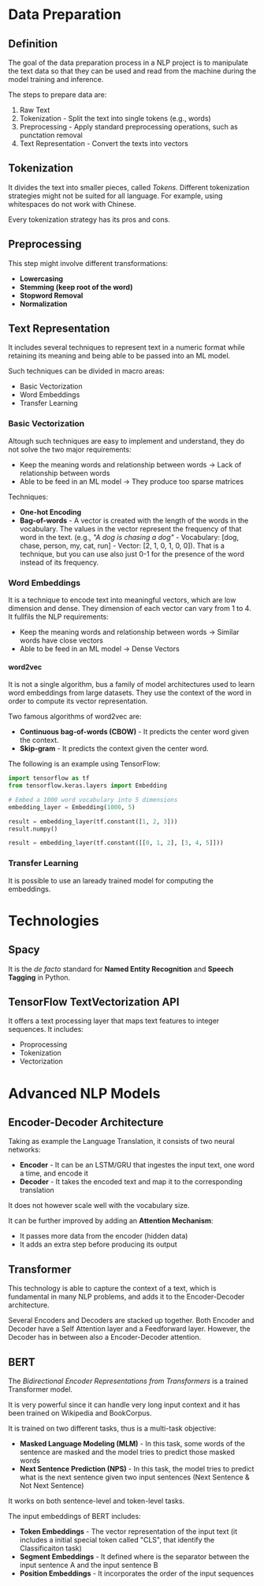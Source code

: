 # Data Preparation
## Definition
The goal of the data preparation process in a NLP project is to manipulate the text data so that they can be used and read from the machine during the model training and inference.

The steps to prepare data are:
1. Raw Text
2. Tokenization - Split the text into single tokens (e.g., words)
3. Preprocessing - Apply standard preprocessing operations, such as punctation removal
4. Text Representation - Convert the texts into vectors

## Tokenization
It divides the text into smaller pieces, called *Tokens*. Different tokenization strategies might not be suited for all language. For example, using whitespaces do not work with Chinese.

Every tokenization strategy has its pros and cons.

## Preprocessing
This step might involve different transformations:
- **Lowercasing**
- **Stemming (keep root of the word)**
- **Stopword Removal**
- **Normalization**

## Text Representation
It includes several techniques to represent text in a numeric format while retaining its meaning and being able to be passed into an ML model.

Such techniques can be divided in macro areas:
- Basic Vectorization
- Word Embeddings
- Transfer Learning

### Basic Vectorization
Altough such techniques are easy to implement and understand, they do not solve the two major requirements:
- Keep the meaning words and relationship between words &rarr; Lack of relationship between words
- Able to be feed in an ML model &rarr; They produce too sparse matrices

Techniques:
- **One-hot Encoding**
- **Bag-of-words** - A vector is created with the length of the words in the vocabulary. The values in the vector represent the frequency of that word in the text. (e.g., *"A dog is chasing a dog"* - Vocabulary: [dog, chase, person, my, cat, run] - Vector: [2, 1, 0, 1, 0, 0]). That is a technique, but you can use also just 0-1 for the presence of the word instead of its frequency.

### Word Embeddings
It is a technique to encode text into meaningful vectors, which are low dimension and dense. They dimension of each vector can vary from 1 to 4. It fullfils the NLP requirements:
- Keep the meaning words and relationship between words &rarr; Similar words have close vectors
- Able to be feed in an ML model &rarr; Dense Vectors

#### word2vec
It is not a single algorithm, bus a family of model architectures used to learn word embeddings from large datasets. They use the context of the word in order to compute its vector representation.

Two famous algorithms of word2vec are:
- **Continuous bag-of-words (CBOW)** - It predicts the center word given the context.
- **Skip-gram** - It predicts the context given the center word.

The following is an example using TensorFlow:
```python
import tensorflow as tf
from tensorflow.keras.layers import Embedding

# Embed a 1000 word vocabulary into 5 dimensions
embedding_layer = Embedding(1000, 5)

result = embedding_layer(tf.constant([1, 2, 3]))
result.numpy()

result = embedding_layer(tf.constant([[0, 1, 2], [3, 4, 5]]))
```

### Transfer Learning
It is possible to use an laready trained model for computing the embeddings.

# Technologies
## Spacy
It is the *de facto* standard for **Named Entity Recognition** and **Speech Tagging** in Python.

## TensorFlow TextVectorization API
It offers a text processing layer that maps text features to integer sequences.
It includes:
- Proprocessing
- Tokenization
- Vectorization

# Advanced NLP Models
## Encoder-Decoder Architecture
Taking as example the Language Translation, it consists of two neural networks:
- **Encoder** - It can be an LSTM/GRU that ingestes the input text, one word a time, and encode it
- **Decoder** - It takes the encoded text and map it to the corresponding translation

It does not however scale well with the vocabulary size.

It can be further improved by adding an **Attention Mechanism**:
- It passes more data from the encoder (hidden data)
- It adds an extra step before producing its output

## Transformer
This technology is able to capture the context of a text, which is fundamental in many NLP problems, and adds it to the Encoder-Decoder architecture.

Several Encoders and Decoders are stacked up together. Both Encoder and Decoder have a Self Attention layer and a Feedforward layer. However, the Decoder has in between also a Encoder-Decoder attention.

## BERT
The *Bidirectional Encoder Representations from Transformers* is a trained Transformer model.

It is very powerful since it can handle very long input context and it has been trained on Wikipedia and BookCorpus. 

It is trained on two different tasks, thus is a multi-task objective:
- **Masked Language Modeling (MLM)** - In this task, some words of the sentence are masked and the model tries to predict those masked words
- **Next Sentence Prediction (NPS)** - In this task, the model tries to predict what is the next sentence given two input sentences (Next Sentence & Not Next Sentence)

It works on both sentence-level and token-level tasks.

The input embeddings of BERT includes:
- **Token Embeddings** - The vector representation of the input text (it includes a initial special token called "CLS", that identify the Classificaiton task)
- **Segment Embeddings** - It defined where is the separator between the input sentence A and the input sentence B
- **Position Embeddings** - It incorporates the order of the input sequences